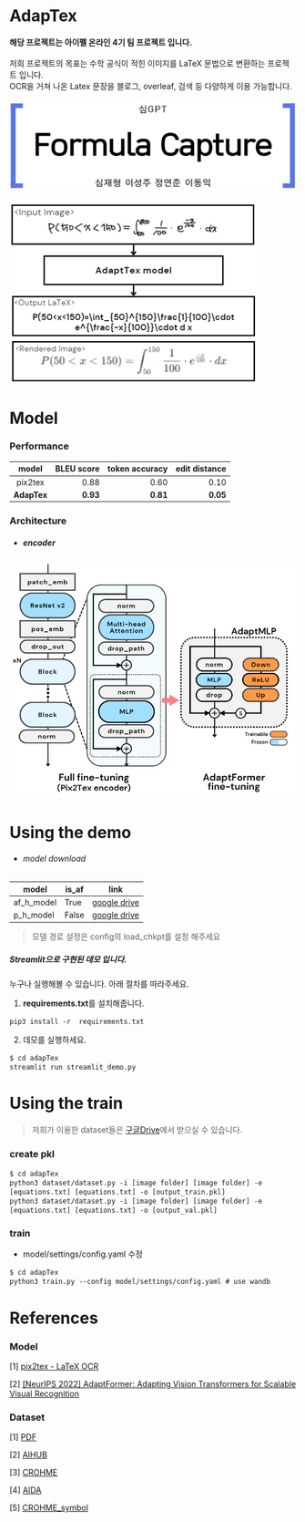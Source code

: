 # AdapTex
**해당 프로젝트는 아이펠 온라인 4기 팀 프로젝트 입니다.**
<br>
<br>
저희 프로젝트의 목표는 수학 공식이 적힌 이미지를 LaTeX 문법으로 변환하는 프로젝트 입니다.<br>
OCR을 거쳐 나온 Latex 문장을 블로그, overleaf, 검색 등 다양하게 이용 가능합니다.<br>
<br>
![img.png](img%2Fimg.png)<br>
<br>
![info.png](img%2Finfo.png)<br>

# Model

### Performance
| model | BLEU score | token accuracy  | edit distance|
|:----------:|----------:|--------------------:|-------------:|
|pix2tex|0.88|0.60|0.10|
|**AdapTex**|**0.93**|**0.81**|**0.05**|

### Architecture
- ##### encoder
![Architecture.png](img%2FArchitecture.png)


# Using the demo
- ###### model download
|model|is_af|link|
|-----|------|-----|
|af_h_model|True|[google drive](https://drive.google.com/file/d/1MPUeHb5M5aISqpZTPJSW6mrry0hlijWa/view?usp=drive_link)|
|p_h_model|False|[google drive](https://drive.google.com/file/d/17YWTUHvNi4MFilrKApxd0kHT4Cdq4exf/view?usp=drive_link)|

>모델 경로 설정은 config의 load_chkpt를 설정 해주세요

##### Streamlit으로 구현된 데모 입니다.

누구나 실행해볼 수 있습니다. 아래 절차를 따라주세요.

1. **requirements.txt**를 설치해줍니다.
```
pip3 install -r  requirements.txt
```

2. 데모를 실행하세요.
```
$ cd adapTex
streamlit run streamlit_demo.py
```

# Using the train
> 저희가 이용한 dataset들은 [구글Drive](https://drive.google.com/drive/folders/1tJE-n-DRMrPQ_OsbjSRIcgAx0qV4pYSN?usp=drive_link)에서 받으실 수 있습니다.
### create pkl
```
$ cd adapTex
python3 dataset/dataset.py -i [image folder] [image folder] -e [equations.txt] [equations.txt] -o [output_train.pkl]
python3 dataset/dataset.py -i [image folder] [image folder] -e [equations.txt] [equations.txt] -o [output_val.pkl]
```
### train
- model/settings/config.yaml 수정
```
$ cd adapTex
python3 train.py --config model/settings/config.yaml # use wandb
```
# References
### Model
[1] [pix2tex - LaTeX OCR](https://github.com/lukas-blecher/LaTeX-OCR)

[2] [[NeurIPS 2022] AdaptFormer: Adapting Vision Transformers for Scalable Visual Recognition](https://github.com/ShoufaChen/AdaptFormer)

### Dataset
[1] [PDF](https://zenodo.org/record/56198#.V2px0jXT6eA)

[2] [AIHUB](https://aihub.or.kr/aihubdata/data/view.do?currMenu=115&topMenu=100&aihubDataSe=realm&dataSetSn=479)

[3] [CROHME](http://www.iapr-tc11.org/mediawiki/index.php/CROHME:_Competition_on_Recognition_of_Online_Handwritten_Mathematical_Expressions)

[4] [AIDA](https://www.kaggle.com/datasets/aidapearson/ocr-data)

[5] [CROHME_symbol](https://www.kaggle.com/datasets/xainano/handwrittenmathsymbols)

